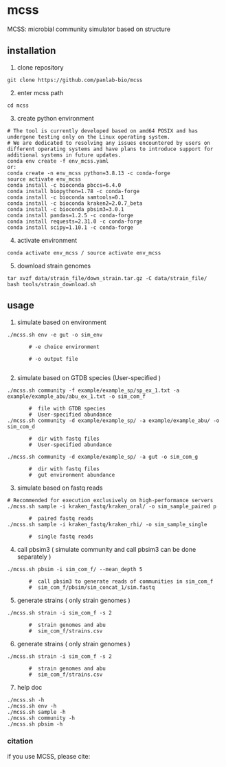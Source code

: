 # mcss
MCSS: microbial community simulator based on structure
## installation

1. clone repository
```
git clone https://github.com/panlab-bio/mcss
```

2.  enter mcss path
```
cd mcss
```
3. create python environment
```
# The tool is currently developed based on amd64 POSIX and has undergone testing only on the Linux operating system.
# We are dedicated to resolving any issues encountered by users on different operating systems and have plans to introduce support for additional systems in future updates.
conda env create -f env_mcss.yaml
or:
conda create -n env_mcss python=3.8.13 -c conda-forge
source activate env_mcss
conda install -c bioconda pbccs=6.4.0
conda install biopython=1.78 -c conda-forge
conda install -c bioconda samtools=0.1
conda install -c bioconda kraken2=2.0.7_beta
conda install -c bioconda pbsim3=3.0.1
conda install pandas=1.2.5 -c conda-forge
conda install requests=2.31.0 -c conda-forge
conda install scipy=1.10.1 -c conda-forge
```
    
4. activate environment
```
conda activate env_mcss / source activate env_mcss
```
5. download strain genomes
```
tar xvzf data/strain_file/down_strain.tar.gz -C data/strain_file/
bash tools/strain_download.sh
```

## usage

1. simulate based on environment

```
./mcss.sh env -e gut -o sim_env 
   
       # -e choice environment 
   
       # -o output file 
   
```
   
   
2. simulate based on GTDB species (User-specified )
```
./mcss.sh community -f example/example_sp/sp_ex_1.txt -a example/example_abu/abu_ex_1.txt -o sim_com_f 
   
       #  file with GTDB species
       #  User-specified abundance
./mcss.sh community -d example/example_sp/ -a example/example_abu/ -o sim_com_d
   
       #  dir with fastq files
       #  User-specified abundance
       
./mcss.sh community -d example/example_sp/ -a gut -o sim_com_g
   
       #  dir with fastq files
       #  gut environment abundance
```

3. simulate based on fastq reads
```
# Recommended for execution exclusively on high-performance servers
./mcss.sh sample -i kraken_fastq/kraken_oral/ -o sim_sample_paired p 
   
       #  paired fastq reads
./mcss.sh sample -i kraken_fastq/kraken_rhi/ -o sim_sample_single
   
       #  single fastq reads
```

4. call pbsim3 ( simulate community and call pbsim3 can be done separately )
```
./mcss.sh pbsim -i sim_com_f/ --mean_depth 5
   
       #  call pbsim3 to generate reads of communities in sim_com_f
       #  sim_com_f/pbsim/sim_concat_1/sim.fastq
```

5. generate strains ( only strain genomes )
```
./mcss.sh strain -i sim_com_f -s 2
   
       #  strain genomes and abu
       #  sim_com_f/strains.csv
```

6. generate strains ( only strain genomes )
```
./mcss.sh strain -i sim_com_f -s 2
   
       #  strain genomes and abu
       #  sim_com_f/strains.csv

```

7. help doc
```
./mcss.sh -h
./mcss.sh env -h
./mcss.sh sample -h
./mcss.sh community -h
./mcss.sh pbsim -h

```

### citation
if you use MCSS, please cite:





